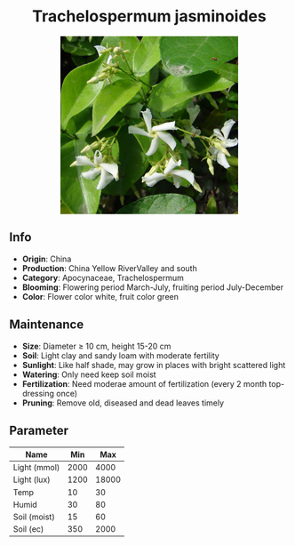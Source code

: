 <h1 align='center'>Trachelospermum jasminoides</h1>
<p align="center">
    <img 
        align='center'
        width='320'
        src="../images/trachelospermum jasminoides.png" 
        alt='Trachelospermum jasminoides' />
</p>

## Info

 - **Origin**: China
 - **Production**: China Yellow RiverValley and south
 - **Category**: Apocynaceae, Trachelospermum
 - **Blooming**: Flowering period March-July, fruiting period July-December
 - **Color**: Flower color white, fruit color green

## Maintenance

 - **Size**: Diameter ≥ 10 cm, height 15-20 cm
 - **Soil**: Light clay and sandy loam with moderate fertility
 - **Sunlight**: Like half shade, may grow in places with bright scattered light
 - **Watering**: Only need keep soil moist
 - **Fertilization**: Need moderae amount of fertilization (every 2 month top-dressing once)
 - **Pruning**: Remove old, diseased and dead leaves timely

## Parameter

| Name         | Min  | Max   |
|--------------|------|-------|
| Light (mmol) | 2000 | 4000  |
| Light (lux)  | 1200 | 18000 |
| Temp         | 10    | 30    |
| Humid        | 30   | 80    |
| Soil (moist) | 15   | 60    |
| Soil (ec)    | 350  | 2000  |